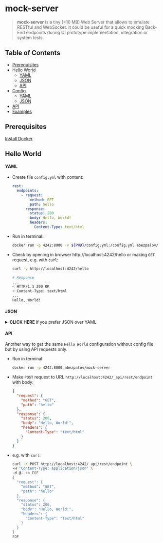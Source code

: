 # mock-server

> **mock-server** is a tiny (<10 MB) Web Server that allows to emulate RESTful and WebSocket.
> It could be useful for a quick mocking Back-End endpoints during UI prototype implementation, integration or system tests.

## Table of Contents

- [Prerequisites](#prerequisites)
- [Hello World](#hello-world)
  - [YAML](#hello-world-yaml)
  - [JSON](#hello-world-json)
  - [API](#hello-world-api)
- [Config](#config)
  - [YAML](#config-yaml)
  - [JSON](#config-json)
- [API](#api)
- [Examples](#examples)

## Prerequisites

[Install Docker](https://docs.docker.com/install/)

## Hello World

#### <a name="hello-world-yaml"></a>YAML

- Create file `config.yml` with content:

  ```yaml
  rest:
    endpoints:
      - request:
          method: GET
          path: hello
        response:
          status: 200
          body: Hello, World!
          headers:
            Content-Type: text/html
  ```

- Run in terminal:

  ```bash
  docker run -p 4242:8000 -v ${PWD}/config.yml:/config.yml abezpalov/mock-server -file=config.yml
  ```

- Check by opening in browser http://localhost:4242/hello or making `GET` request, e.g. with `curl`:
  ```bash
  curl -v http://localhost:4242/hello
  ```
  ```bash
  # Response
  ...
  < HTTP/1.1 200 OK
  < Content-Type: text/html
  ...
  Hello, World!
  ```

#### <a name="hello-world-json"></a>JSON

<details>
<summary>
  <b>CLICK HERE</b> If you prefer JSON over YAML
</summary>

- Create file `config.yml` with content:

  ```json
  {
    "rest": {
      "endpoints": [
        {
          "request": {
            "method": "GET",
            "path": "hello"
          },
          "response": {
            "status": 200,
            "body": "Hello, World!",
            "headers": {
              "Content-Type": "text/html"
            }
          }
        }
      ]
    }
  }
  ```

- Run in terminal:

  ```bash
  docker run -p 4242:8000 -v ${PWD}/config.json:/config.json abezpalov/mock-server -file=config.json
  ```

</details>

#### <a name="hello-world-api"></a>API

Another way to get the same `Hello World` configuration without config file but by using API requests only.

- Run in terminal

  ```bash
  docker run -p 4242:8000 abezpalov/mock-server
  ```

- Make `POST` request to URL `http://localhost:4242/_api/rest/endpoint` with body:

  ```json
  {
    "request": {
      "method": "GET",
      "path": "hello"
    },
    "response": {
      "status": 200,
      "body": "Hello, World!",
      "headers": {
        "Content-Type": "text/html"
      }
    }
  }
  ```

- e.g. with `curl`:

  ```bash
  curl -X POST http://localhost:4242/_api/rest/endpoint \
  -H "Content-Type: application/json" \
  -d @- << EOF
  {
    "request": {
      "method": "GET",
      "path": "hello"
    },
    "response": {
      "status": 200,
      "body": "Hello, World!",
      "headers": {
        "Content-Type": "text/html"
      }
    }
  }
  EOF
  ```
